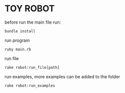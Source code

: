 # TOY ROBOT

before run the main file run:

```
bundle install
```

run program
```
ruby main.rb
```

run file
```
rake robot:run_file[path]
```

run examples, more examples can be added to the folder
```
rake robot:run_examples
```